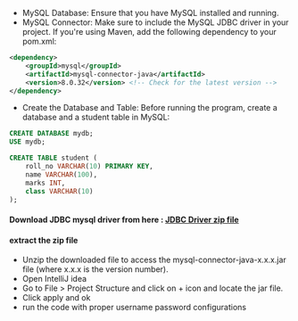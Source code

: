 - MySQL Database: Ensure that you have MySQL installed and running.
- MySQL Connector: Make sure to include the MySQL JDBC driver in your project. If you're using Maven, add the following dependency to your pom.xml:

```xml
<dependency>
    <groupId>mysql</groupId>
    <artifactId>mysql-connector-java</artifactId>
    <version>8.0.32</version> <!-- Check for the latest version -->
</dependency>
```

- Create the Database and Table: Before running the program, create a database and a student table in MySQL:

```sql
CREATE DATABASE mydb;
USE mydb;

CREATE TABLE student (
    roll_no VARCHAR(10) PRIMARY KEY,
    name VARCHAR(100),
    marks INT,
    class VARCHAR(10)
);
```

#### Download JDBC mysql driver from here : [JDBC Driver zip file](https://dev.mysql.com/downloads/file/?id=534782)

#### extract the zip file

- Unzip the downloaded file to access the mysql-connector-java-x.x.x.jar file (where x.x.x is the version number).
- Open IntelliJ idea
- Go to File > Project Structure and click on + icon and locate the jar file.
- Click apply and ok
- run the code with proper username password configurations
